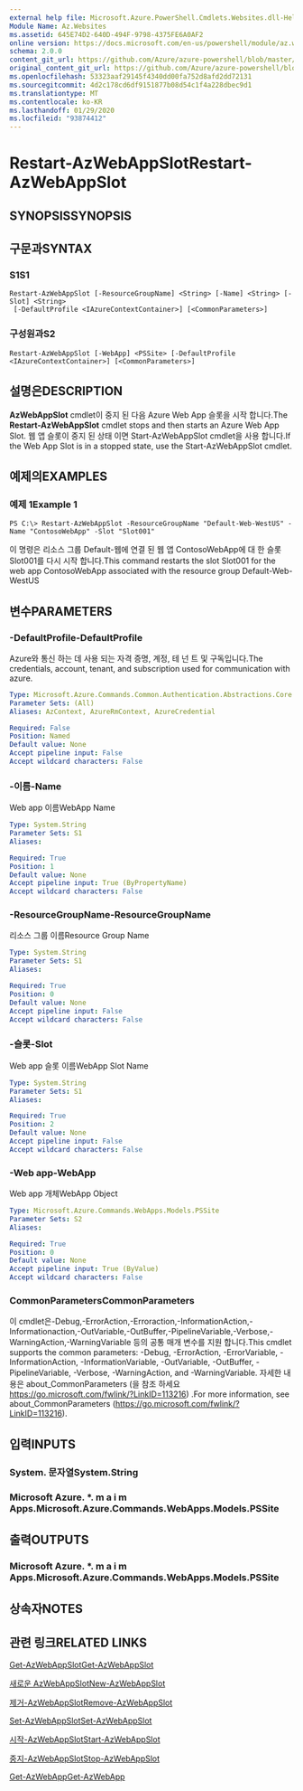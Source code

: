 ```yaml
---
external help file: Microsoft.Azure.PowerShell.Cmdlets.Websites.dll-Help.xml
Module Name: Az.Websites
ms.assetid: 645E74D2-640D-494F-9798-4375FE6A0AF2
online version: https://docs.microsoft.com/en-us/powershell/module/az.websites/restart-azwebappslot
schema: 2.0.0
content_git_url: https://github.com/Azure/azure-powershell/blob/master/src/Websites/Websites/help/Restart-AzWebAppSlot.md
original_content_git_url: https://github.com/Azure/azure-powershell/blob/master/src/Websites/Websites/help/Restart-AzWebAppSlot.md
ms.openlocfilehash: 53323aaf29145f4340dd00fa752d8afd2dd72131
ms.sourcegitcommit: 4d2c178cd6df9151877b08d54c1f4a228dbec9d1
ms.translationtype: MT
ms.contentlocale: ko-KR
ms.lasthandoff: 01/29/2020
ms.locfileid: "93874412"
---
```

# <span data-ttu-id="c2653-101">Restart-AzWebAppSlot</span><span class="sxs-lookup"><span data-stu-id="c2653-101">Restart-AzWebAppSlot</span></span>

## <span data-ttu-id="c2653-102">SYNOPSIS</span><span class="sxs-lookup"><span data-stu-id="c2653-102">SYNOPSIS</span></span>

## <span data-ttu-id="c2653-103">구문과</span><span class="sxs-lookup"><span data-stu-id="c2653-103">SYNTAX</span></span>

### <span data-ttu-id="c2653-104">S1</span><span class="sxs-lookup"><span data-stu-id="c2653-104">S1</span></span>
```
Restart-AzWebAppSlot [-ResourceGroupName] <String> [-Name] <String> [-Slot] <String>
 [-DefaultProfile <IAzureContextContainer>] [<CommonParameters>]
```

### <span data-ttu-id="c2653-105">구성원과</span><span class="sxs-lookup"><span data-stu-id="c2653-105">S2</span></span>
```
Restart-AzWebAppSlot [-WebApp] <PSSite> [-DefaultProfile <IAzureContextContainer>] [<CommonParameters>]
```

## <span data-ttu-id="c2653-106">설명은</span><span class="sxs-lookup"><span data-stu-id="c2653-106">DESCRIPTION</span></span>
<span data-ttu-id="c2653-107">**AzWebAppSlot** cmdlet이 중지 된 다음 Azure Web App 슬롯을 시작 합니다.</span><span class="sxs-lookup"><span data-stu-id="c2653-107">The **Restart-AzWebAppSlot** cmdlet stops and then starts an Azure Web App Slot.</span></span>
<span data-ttu-id="c2653-108">웹 앱 슬롯이 중지 된 상태 이면 Start-AzWebAppSlot cmdlet을 사용 합니다.</span><span class="sxs-lookup"><span data-stu-id="c2653-108">If the Web App Slot is in a stopped state, use the Start-AzWebAppSlot cmdlet.</span></span>

## <span data-ttu-id="c2653-109">예제의</span><span class="sxs-lookup"><span data-stu-id="c2653-109">EXAMPLES</span></span>

### <span data-ttu-id="c2653-110">예제 1</span><span class="sxs-lookup"><span data-stu-id="c2653-110">Example 1</span></span>
```
PS C:\> Restart-AzWebAppSlot -ResourceGroupName "Default-Web-WestUS" -Name "ContosoWebApp" -Slot "Slot001"
```

<span data-ttu-id="c2653-111">이 명령은 리소스 그룹 Default-웹에 연결 된 웹 앱 ContosoWebApp에 대 한 슬롯 Slot001를 다시 시작 합니다.</span><span class="sxs-lookup"><span data-stu-id="c2653-111">This command restarts the slot Slot001 for the web app ContosoWebApp associated with the resource group Default-Web-WestUS</span></span>

## <span data-ttu-id="c2653-112">변수</span><span class="sxs-lookup"><span data-stu-id="c2653-112">PARAMETERS</span></span>

### <span data-ttu-id="c2653-113">-DefaultProfile</span><span class="sxs-lookup"><span data-stu-id="c2653-113">-DefaultProfile</span></span>
<span data-ttu-id="c2653-114">Azure와 통신 하는 데 사용 되는 자격 증명, 계정, 테 넌 트 및 구독입니다.</span><span class="sxs-lookup"><span data-stu-id="c2653-114">The credentials, account, tenant, and subscription used for communication with azure.</span></span>

```yaml
Type: Microsoft.Azure.Commands.Common.Authentication.Abstractions.Core.IAzureContextContainer
Parameter Sets: (All)
Aliases: AzContext, AzureRmContext, AzureCredential

Required: False
Position: Named
Default value: None
Accept pipeline input: False
Accept wildcard characters: False
```

### <span data-ttu-id="c2653-115">-이름</span><span class="sxs-lookup"><span data-stu-id="c2653-115">-Name</span></span>
<span data-ttu-id="c2653-116">Web app 이름</span><span class="sxs-lookup"><span data-stu-id="c2653-116">WebApp Name</span></span>

```yaml
Type: System.String
Parameter Sets: S1
Aliases:

Required: True
Position: 1
Default value: None
Accept pipeline input: True (ByPropertyName)
Accept wildcard characters: False
```

### <span data-ttu-id="c2653-117">-ResourceGroupName</span><span class="sxs-lookup"><span data-stu-id="c2653-117">-ResourceGroupName</span></span>
<span data-ttu-id="c2653-118">리소스 그룹 이름</span><span class="sxs-lookup"><span data-stu-id="c2653-118">Resource Group Name</span></span>

```yaml
Type: System.String
Parameter Sets: S1
Aliases:

Required: True
Position: 0
Default value: None
Accept pipeline input: False
Accept wildcard characters: False
```

### <span data-ttu-id="c2653-119">-슬롯</span><span class="sxs-lookup"><span data-stu-id="c2653-119">-Slot</span></span>
<span data-ttu-id="c2653-120">Web app 슬롯 이름</span><span class="sxs-lookup"><span data-stu-id="c2653-120">WebApp Slot Name</span></span>

```yaml
Type: System.String
Parameter Sets: S1
Aliases:

Required: True
Position: 2
Default value: None
Accept pipeline input: False
Accept wildcard characters: False
```

### <span data-ttu-id="c2653-121">-Web app</span><span class="sxs-lookup"><span data-stu-id="c2653-121">-WebApp</span></span>
<span data-ttu-id="c2653-122">Web app 개체</span><span class="sxs-lookup"><span data-stu-id="c2653-122">WebApp Object</span></span>

```yaml
Type: Microsoft.Azure.Commands.WebApps.Models.PSSite
Parameter Sets: S2
Aliases:

Required: True
Position: 0
Default value: None
Accept pipeline input: True (ByValue)
Accept wildcard characters: False
```

### <span data-ttu-id="c2653-123">CommonParameters</span><span class="sxs-lookup"><span data-stu-id="c2653-123">CommonParameters</span></span>
<span data-ttu-id="c2653-124">이 cmdlet은-Debug,-ErrorAction,-Erroraction,-InformationAction,-Informationaction,-OutVariable,-OutBuffer,-PipelineVariable,-Verbose,-WarningAction,-WarningVariable 등의 공통 매개 변수를 지원 합니다.</span><span class="sxs-lookup"><span data-stu-id="c2653-124">This cmdlet supports the common parameters: -Debug, -ErrorAction, -ErrorVariable, -InformationAction, -InformationVariable, -OutVariable, -OutBuffer, -PipelineVariable, -Verbose, -WarningAction, and -WarningVariable.</span></span> <span data-ttu-id="c2653-125">자세한 내용은 about_CommonParameters (을 참조 하세요 https://go.microsoft.com/fwlink/?LinkID=113216) .</span><span class="sxs-lookup"><span data-stu-id="c2653-125">For more information, see about_CommonParameters (https://go.microsoft.com/fwlink/?LinkID=113216).</span></span>

## <span data-ttu-id="c2653-126">입력</span><span class="sxs-lookup"><span data-stu-id="c2653-126">INPUTS</span></span>

### <span data-ttu-id="c2653-127">System. 문자열</span><span class="sxs-lookup"><span data-stu-id="c2653-127">System.String</span></span>

### <span data-ttu-id="c2653-128">Microsoft Azure. \*. m a i m Apps.</span><span class="sxs-lookup"><span data-stu-id="c2653-128">Microsoft.Azure.Commands.WebApps.Models.PSSite</span></span>

## <span data-ttu-id="c2653-129">출력</span><span class="sxs-lookup"><span data-stu-id="c2653-129">OUTPUTS</span></span>

### <span data-ttu-id="c2653-130">Microsoft Azure. \*. m a i m Apps.</span><span class="sxs-lookup"><span data-stu-id="c2653-130">Microsoft.Azure.Commands.WebApps.Models.PSSite</span></span>

## <span data-ttu-id="c2653-131">상속자</span><span class="sxs-lookup"><span data-stu-id="c2653-131">NOTES</span></span>

## <span data-ttu-id="c2653-132">관련 링크</span><span class="sxs-lookup"><span data-stu-id="c2653-132">RELATED LINKS</span></span>

[<span data-ttu-id="c2653-133">Get-AzWebAppSlot</span><span class="sxs-lookup"><span data-stu-id="c2653-133">Get-AzWebAppSlot</span></span>](./Get-AzWebAppSlot.md)

[<span data-ttu-id="c2653-134">새로운 AzWebAppSlot</span><span class="sxs-lookup"><span data-stu-id="c2653-134">New-AzWebAppSlot</span></span>](./New-AzWebAppSlot.md)

[<span data-ttu-id="c2653-135">제거-AzWebAppSlot</span><span class="sxs-lookup"><span data-stu-id="c2653-135">Remove-AzWebAppSlot</span></span>](./Remove-AzWebAppSlot.md)

[<span data-ttu-id="c2653-136">Set-AzWebAppSlot</span><span class="sxs-lookup"><span data-stu-id="c2653-136">Set-AzWebAppSlot</span></span>](./Set-AzWebAppSlot.md)

[<span data-ttu-id="c2653-137">시작-AzWebAppSlot</span><span class="sxs-lookup"><span data-stu-id="c2653-137">Start-AzWebAppSlot</span></span>](./Start-AzWebAppSlot.md)

[<span data-ttu-id="c2653-138">중지-AzWebAppSlot</span><span class="sxs-lookup"><span data-stu-id="c2653-138">Stop-AzWebAppSlot</span></span>](./Stop-AzWebAppSlot.md)

[<span data-ttu-id="c2653-139">Get-AzWebApp</span><span class="sxs-lookup"><span data-stu-id="c2653-139">Get-AzWebApp</span></span>](./Get-AzWebApp.md)
